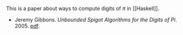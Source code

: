 This is a paper about ways to compute digits of $\pi$ in [[Haskell]].

- Jeremy Gibbons. _Unbounded Spigot Algorithms for the Digits of Pi_. 2005. [pdf](https://www.cs.ox.ac.uk/people/jeremy.gibbons/publications/spigot.pdf).